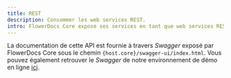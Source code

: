 ```yaml
---
title: REST
description: Consommer les web services REST.
intro: FlowerDocs Core expose ses services en tant que web services REST pouvant être consommés depuis différentes technologies.
---
```


La documentation de cette API est fournie à travers _Swagger_ exposé par FlowerDocs Core sous le chemin `{host.core}/swagger-ui/index.html`.
Vous pouvez également retrouver le _Swagger_ de notre environnement de démo en ligne [ici](https://www.demo.flowerdocs.cloud/flower-docs-ws/swagger-ui/index.html).